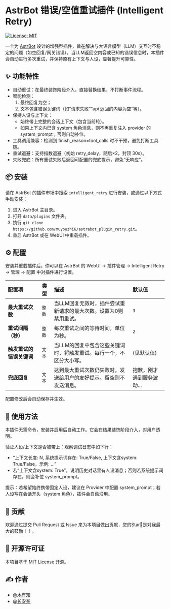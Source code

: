 # AstrBot 错误/空值重试插件 (Intelligent Retry)

[![License: MIT](https://img.shields.io/badge/License-MIT-yellow.svg)](https://opensource.org/licenses/MIT)

一个为 [AstrBot](https://github.com/AstrBotDevs/AstrBot) 设计的增强型插件，旨在解决与大语言模型（LLM）交互时不稳定的问题（如空回复/网关错误）。当LLM返回空内容或已知的错误信息时，本插件会自动进行多次重试，并保持原有上下文与人设，显著提升可靠性。

## ✨ 功能特性

- 自动重试：在最终装饰阶段介入，直接替换结果，不打断事件流程。
- 智能检测：
  1) 最终回复为空；
  2) 文本包含错误关键词（如“请求失败”“api 返回的内容为空”等）。
- 保持人设与上下文：
  - 始终带上完整的会话上下文（包含当前轮）。
  - 如果上下文内已含 system 角色消息，则不再重复注入 provider 的 system_prompt；否则自动补位。
- 工具调用兼容：检测到 finish_reason=tool_calls 时不干预，避免打断工具链。
- 重试退避：支持指数退避（初始 retry_delay，随后×2，封顶 30s）。
- 失败兜底：所有重试失败后返回可配置的兜底提示，避免“无响应”。

## 📦 安装

请在 AstrBot 的插件市场中搜索 `intelligent_retry` 进行安装，或通过以下方式手动安装：

1.  进入 AstrBot 主目录。
2.  打开 `data/plugins` 文件夹。
3.  执行 `git clone https://github.com/muyouzhi6/astrabot_plugin_retry.git`。
4.  重启 AstrBot 或在 WebUI 中重载插件。

## ⚙️ 配置

安装并重载插件后，你可以在 AstrBot 的 WebUI -> 插件管理 -> Intelligent Retry -> 管理 -> 配置 中对插件进行设置。

| 配置项 | 类型 | 描述 | 默认值 |
| :--- | :--- | :--- | :--- |
| **最大重试次数** | `整数` | 当LLM回复无效时，插件尝试重新请求的最大次数。设置为0则禁用重试。 | `3` |
| **重试间隔（秒）** | `整数` | 每次重试之间的等待时间，单位为秒。 | `2` |
| **触发重试的错误关键词** | `文本` | 当LLM的回复中包含这些关键词时，将触发重试。每行一个，不区分大小写。 | (见默认值) |
| **兜底回复** | `文本` | 达到最大重试次数仍失败时，发送给用户的友好提示。留空则不发送消息。 | 抱歉，刚才遇到服务波动... |

配置修改后会自动保存并生效。

## 📝 使用方法

本插件无需命令，安装并启用后自动工作。它会在结果装饰阶段介入，对用户透明。

验证人设/上下文是否被带上：观察调试日志中如下行：
- “上下文长度: N, 系统提示词存在: True/False, 上下文含system: True/False，示例: …”
- 若“上下文含system: True”，说明历史对话里有人设消息；否则若系统提示词存在，则会补位 system_prompt。

提示：若希望始终携带固定人设，建议在 Provider 中配置 system_prompt；若人设写在会话开头（system 角色），插件会自动沿用。

## 🤝 贡献

欢迎通过提交 Pull Request 或 Issue 来为本项目做出贡献，您的Star🌟是对我最大的鼓励！！。

## 📄 开源许可证

本项目基于 [MIT License](LICENSE) 开源。

## ✍️ 作者

- [@木有知](https://github.com/your-github-username)
- [@长安某](https://github.com/your-github-username)
